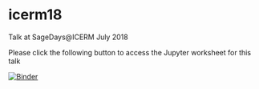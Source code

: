 # icerm18
Talk at SageDays@ICERM July 2018

Please click the following button to access the Jupyter worksheet for this talk

[![Binder](https://mybinder.org/badge.svg)](https://mybinder.org/v2/gh/egunawan/talks.git/master)

